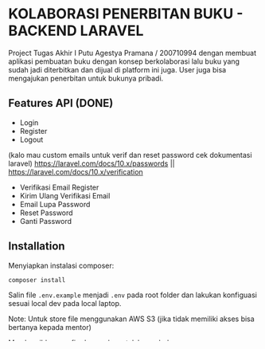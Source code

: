 # KOLABORASI PENERBITAN BUKU - BACKEND LARAVEL

Project Tugas Akhir I Putu Agestya Pramana / 200710994 dengan membuat aplikasi pembuatan buku dengan konsep berkolaborasi lalu buku yang sudah jadi diterbitkan dan dijual di platform ini juga. User juga bisa mengajukan penerbitan untuk bukunya pribadi.

## Features API (DONE)

-   Login
-   Register
-   Logout

(kalo mau custom emails untuk verif dan reset password cek dokumentasi laravel)
https://laravel.com/docs/10.x/passwords ||
https://laravel.com/docs/10.x/verification

-   Verifikasi Email Register
-   Kirim Ulang Verifikasi Email
-   Email Lupa Password
-   Reset Password
-   Ganti Password

## Installation

Menyiapkan instalasi composer:

```sh
composer install
```

Salin file `.env.example` menjadi `.env` pada root folder dan lakukan konfiguasi sesuai local dev pada local laptop.

Note:
Untuk store file menggunakan AWS S3 (jika tidak memiliki akses bisa bertanya kepada mentor)

Membersihkan config dan cache setelah perubahan .env:

```sh
php artisan config:cache
```

Generate key app laravel:

```sh
php artisan key:generate
```

Melakukan migrate database pertama kali:

```sh
php artisan migrate
```

Melakukan migrate database pertama kali dengan seeder:

```sh
php artisan migrate --seed
```

Menjalankan Laravel:

```sh
php artisan serve
```

